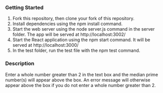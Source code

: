 ### Getting Started

1. Fork this repository, then clone your fork of this repository.
2. Install dependencies using the npm install command.
3. Start the web server using the node server.js command in the server folder. The app will be served at http://localhost:3002/
4. Start the React application using the npm start command. It will be served at http://localhost:3000/
5. In the test folder, run the test file with the npm test command.


### Description

Enter a whole number greater than 2 in the text box and the median prime number(s) will appear above the box. An error message will otherwise appear above the box if you do not enter a whole number greater than 2.
